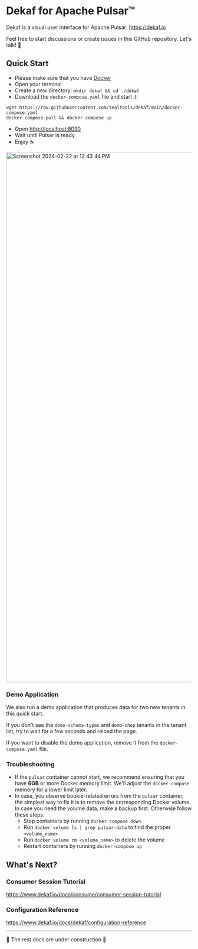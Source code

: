# Dekaf for Apache Pulsar™

Dekaf is a visual user interface for Apache Pulsar: <https://dekaf.io>

Feel free to start discussions or create issues in this GitHub repository. Let's talk! 🙂

## Quick Start

- Please make sure that you have [Docker](https://docs.docker.com/get-docker/)
- Open your terminal
- Create a new directory: `mkdir dekaf && cd ./dekaf`
- Download the `docker-compose.yaml` file and start it:

```
wget https://raw.githubusercontent.com/tealtools/dekaf/main/docker-compose.yaml
docker compose pull && docker compose up
```

- Open <http://localhost:8090>
- Wait until Pulsar is ready
- Enjoy ☕️

<img width="1435" alt="Screenshot 2024-02-22 at 12 43 44 PM" src="https://github.com/tealtools/dekaf/assets/9302460/d224e725-48e2-4cad-a2c5-e2a94246362b">

### Demo Application

 We also run a demo application that produces data for two new tenants in this quick start.

If you don't see the `demo-schema-types` and `demo-shop` tenants in the tenant list, try to wait for a few seconds and reload the page.

If you want to disable the demo application, remove it from the `docker-compose.yaml` file.

### Troubleshooting

- If the `pulsar` container cannot start, we recommend ensuring that you have **6GB** or more Docker memory limit. We'll adjust the `docker-compose` memory for a lower limit later.
- In case, you observe bookie-related errors from the `pulsar` container, the simplest way to fix it is to remove the corresponding Docker volume. In case you need the volume data, make a backup first. Otherwise follow these steps:
   - Stop containers by running `docker compose down`
   - Run `docker volume ls | grep pulsar-data` to find the proper `<volume_name>`
   - Run `docker volume rm <volume_name>` to delete the volume
   - Restart containers by running `docker-compose up`

## What's Next?

### Consumer Session Tutorial

<https://www.dekaf.io/docs/consume/consumer-session-tutorial>

### Configuration Reference

<https://www.dekaf.io/docs/dekaf/configuration-reference>

---

🚧 The rest docs are under construction 🚧
